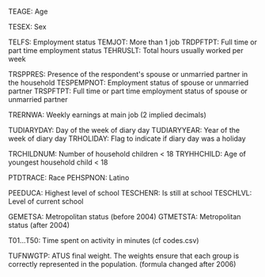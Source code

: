 TEAGE: Age

TESEX: Sex

TELFS: Employment status
TEMJOT: More than 1 job
TRDPFTPT: Full time or part time employment status
TEHRUSLT: Total hours usually worked per week

TRSPPRES: Presence of the respondent's spouse or unmarried partner in the
household
TESPEMPNOT: Employment status of spouse or unmarried partner
TRSPFTPT: Full time or part time employment status of spouse or unmarried partner

TRERNWA: Weekly earnings at main job (2 implied decimals)

TUDIARYDAY: Day of the week of diary day
TUDIARYYEAR: Year of the week of diary day
TRHOLIDAY: Flag to indicate if diary day was a holiday

TRCHILDNUM: Number of household children < 18
TRYHHCHILD: Age of youngest household child < 18

PTDTRACE: Race
PEHSPNON: Latino

PEEDUCA: Highest level of school
TESCHENR: Is still at school
TESCHLVL: Level of current school

GEMETSA: Metropolitan status (before 2004)
GTMETSTA: Metropolitan status (after 2004)

T01...T50: Time spent on activity in minutes (cf codes.csv)

TUFNWGTP: ATUS final weight. The weights ensure that each group is correctly represented in the population. (formula changed after 2006)